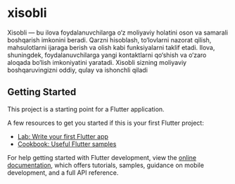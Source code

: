 # xisobli

Xisobli — bu ilova foydalanuvchilarga o‘z moliyaviy holatini oson va samarali boshqarish imkonini beradi. Qarzni hisoblash, to‘lovlarni nazorat qilish, mahsulotlarni ijaraga berish va olish kabi funksiyalarni taklif etadi. Ilova, shuningdek, foydalanuvchilarga yangi kontaktlarni qo‘shish va o‘zaro aloqada bo‘lish imkoniyatini yaratadi. Xisobli sizning moliyaviy boshqaruvingizni oddiy, qulay va ishonchli qiladi

## Getting Started

This project is a starting point for a Flutter application.

A few resources to get you started if this is your first Flutter project:

- [Lab: Write your first Flutter app](https://docs.flutter.dev/get-started/codelab)
- [Cookbook: Useful Flutter samples](https://docs.flutter.dev/cookbook)

For help getting started with Flutter development, view the
[online documentation](https://docs.flutter.dev/), which offers tutorials,
samples, guidance on mobile development, and a full API reference.
